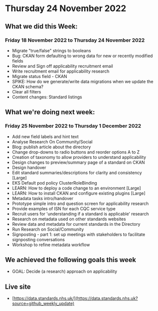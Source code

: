 # Thursday 24 November 2022

## What we did this Week:
### Friday 18 November 2022 to Thursday 24 November 2022
* Migrate "true/false" strings to booleans
* Bug: CKAN form defaulting to wrong data for new or recently modified fields
* Review and Sign off applicability recruitment email
* Write recruitment email for applicability research
* Migrate status field - CKAN
* SPIKE: How do we generate/write data migrations when we update the CKAN schema?
* Clear all filters
* Content changes: Standard listings

## What we're doing next week:
### Friday 25 November 2022 to Thursday 1 December 2022
* Add new field labels and hint text
* Analyse Research On Community/Social
* Blog: publish article about the directory
* Change drop-downs to radio buttons and reorder options A to Z
* Creation of taxonomy to allow providers to understand applicability
* Design changes to preview/summary page of a standard on CKAN
* Design handover
* Edit standard summaries/descriptions for clarity and consistency [Large]
* EKS Default pod policy ClusterRoleBinding
* LEARN: How to deploy a code change to an environment [Large]
* LEARN: How to install CKAN and configure existing plugins [Large]
* Metadata tasks intro/handover
* Prototype simple intro and question screen for applicability research
* Provide examples of ISN for each CQC service type
* Recruit users for 'understanding if a standard is applicable' research
* Research on metadata used on other standards websites
* Review data and metadata for current standards in the Directory
* Run Research on Social/Community
* Signposting - part 1: set up meetings with stakeholders to facilitate signposting conversations
* Workshop to refine metadata workflow


## We achieved the following goals this week
* GOAL: Decide (a research) approach on applicability

## Live site  
* [https://data.standards.nhs.uk/](https://data.standards.nhs.uk?source=github_weekly_update)

